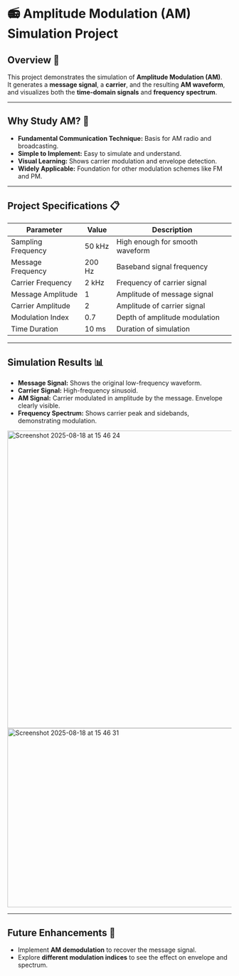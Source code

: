 # 📻 Amplitude Modulation (AM) Simulation Project

## Overview 🚀
This project demonstrates the simulation of **Amplitude Modulation (AM)**.  
It generates a **message signal**, a **carrier**, and the resulting **AM waveform**, and visualizes both the **time-domain signals** and **frequency spectrum**.

---

## Why Study AM? 📶
- **Fundamental Communication Technique:** Basis for AM radio and broadcasting.
- **Simple to Implement:** Easy to simulate and understand.
- **Visual Learning:** Shows carrier modulation and envelope detection.
- **Widely Applicable:** Foundation for other modulation schemes like FM and PM.

---

## Project Specifications 📋

| Parameter             | Value             | Description                       |
|-----------------------|-----------------|-----------------------------------|
| Sampling Frequency    | 50 kHz          | High enough for smooth waveform   |
| Message Frequency     | 200 Hz          | Baseband signal frequency         |
| Carrier Frequency     | 2 kHz           | Frequency of carrier signal       |
| Message Amplitude     | 1               | Amplitude of message signal       |
| Carrier Amplitude     | 2               | Amplitude of carrier signal       |
| Modulation Index      | 0.7             | Depth of amplitude modulation     |
| Time Duration         | 10 ms           | Duration of simulation            |

---

## Simulation Results 📊
- **Message Signal:** Shows the original low-frequency waveform.  
- **Carrier Signal:** High-frequency sinusoid.  
- **AM Signal:** Carrier modulated in amplitude by the message. Envelope clearly visible.  
- **Frequency Spectrum:** Shows carrier peak and sidebands, demonstrating modulation.  

<img width="856" height="669" alt="Screenshot 2025-08-18 at 15 46 24" src="https://github.com/user-attachments/assets/a19df61f-8bcb-43f3-a85b-f6ab837f4ad7" />
<img width="750" height="403" alt="Screenshot 2025-08-18 at 15 46 31" src="https://github.com/user-attachments/assets/9b792a0f-d324-456a-b449-e6c523bb7331" />

---

## Future Enhancements 🔮
- Implement **AM demodulation** to recover the message signal.  
- Explore **different modulation indices** to see the effect on envelope and spectrum.  

